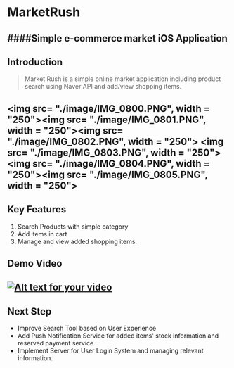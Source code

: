 # MarketRush
####Simple e-commerce market iOS Application
---
## Introduction
> Market Rush is a simple online market application including product search using Naver API and add/view shopping items.

<img src= "./image/IMG_0800.PNG", width = "250"><img src= "./image/IMG_0801.PNG", width = "250"><img src= "./image/IMG_0802.PNG", width = "250">
<img src= "./image/IMG_0803.PNG", width = "250"><img src= "./image/IMG_0804.PNG", width = "250"><img src= "./image/IMG_0805.PNG", width = "250">
----
## Key Features
1. Search Products with simple category
2. Add items in cart
3. Manage and view added shopping items.

## Demo Video 
[![Alt text for your video](http://i67.tinypic.com/2j4qywz.png)](https://youtu.be/EiKkoTb3JsM)
----
## Next Step
* Improve Search Tool based on User Experience 
* Add Push Notification Service for added items' stock information and reserved payment service
* Implement Server for User Login System and managing relevant information.
